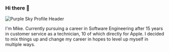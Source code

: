 ### Hi there 👋
![Purple Sky Profile Header](https://user-images.githubusercontent.com/19312742/210154365-1c9e1d78-037d-4280-bbac-c51742b94edb.png)

I'm Mike. Currently pursuing a career in Software Engineering after 15 years in customer service as a technician, 10 of which directly for Apple. I decided to mix things up and change my career in hopes to level up myself in multiple ways.

<!--
**NewTechMike/NewTechMike** is a ✨ _special_ ✨ repository because its `README.md` (this file) appears on your GitHub profile.

Here are some ideas to get you started:

- 🔭 I’m currently working on ...
- 🌱 I’m currently learning ...
- 👯 I’m looking to collaborate on ...
- 🤔 I’m looking for help with ...
- 💬 Ask me about ...
- 📫 How to reach me: ...
- 😄 Pronouns: ...
- ⚡ Fun fact: ...
-->
